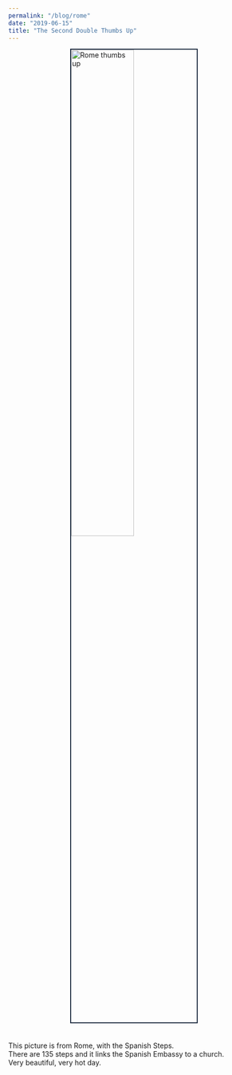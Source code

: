 ```yaml
---
permalink: "/blog/rome"
date: "2019-06-15"
title: "The Second Double Thumbs Up"
---
```


<img src="https://files.slack.com/files-tmb/TK33RJKFV-FL4LJRZAA-39aaeada4a/rome_1024.jpg"
     alt="Rome thumbs up"
     style="display: block; margin-bottom: .3rem; margin-left: auto; margin-right: auto; border: 2px solid #1f2d42; width: 50%; height: 50%;"/>
<br />

This picture is from Rome, with the Spanish Steps.  
There are 135 steps and it links the Spanish Embassy to a church.  
Very beautiful, very hot day.
